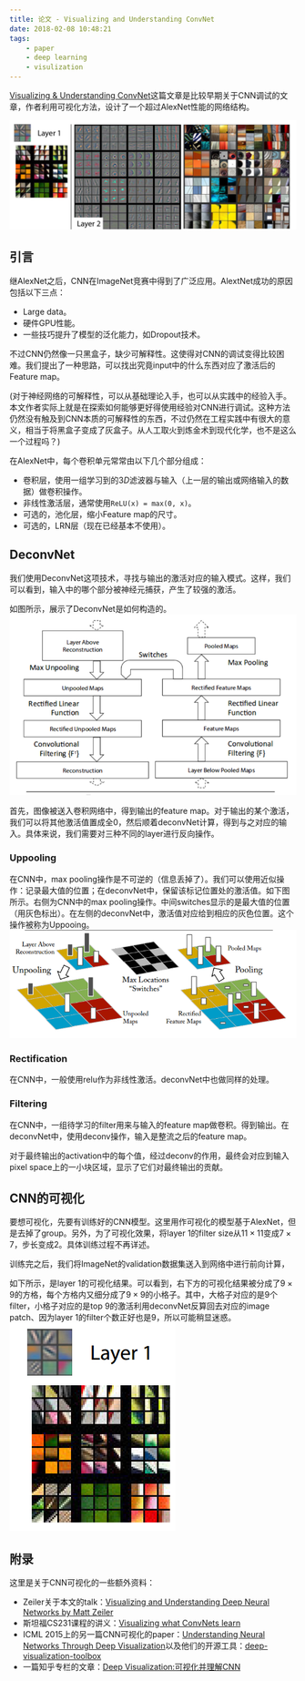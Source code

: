 ```yaml
---
title: 论文 - Visualizing and Understanding ConvNet
date: 2018-02-08 10:48:21
tags:
    - paper
    - deep learning
    - visulization
---
```

[Visualizing & Understanding ConvNet](https://arxiv.org/pdf/1311.2901.pdf)这篇文章是比较早期关于CNN调试的文章，作者利用可视化方法，设计了一个超过AlexNet性能的网络结构。

![可视化结果](/img/paper_visconvnet_demo.png)
<!-- more -->

## 引言
继AlexNet之后，CNN在ImageNet竞赛中得到了广泛应用。AlextNet成功的原因包括以下三点：

- Large data。
- 硬件GPU性能。
- 一些技巧提升了模型的泛化能力，如Dropout技术。

不过CNN仍然像一只黑盒子，缺少可解释性。这使得对CNN的调试变得比较困难。我们提出了一种思路，可以找出究竟input中的什么东西对应了激活后的Feature map。

(对于神经网络的可解释性，可以从基础理论入手，也可以从实践中的经验入手。本文作者实际上就是在探索如何能够更好得使用经验对CNN进行调试。这种方法仍然没有触及到CNN本质的可解释性的东西，不过仍然在工程实践中有很大的意义，相当于将黑盒子变成了灰盒子。从人工取火到炼金术到现代化学，也不是这么一个过程吗？)

在AlexNet中，每个卷积单元常常由以下几个部分组成：

- 卷积层，使用一组学习到的$3D$滤波器与输入（上一层的输出或网络输入的数据）做卷积操作。
- 非线性激活层，通常使用`ReLU(x) = max(0, x)`。
- 可选的，池化层，缩小Feature map的尺寸。
- 可选的，LRN层（现在已经基本不使用）。

## DeconvNet
我们使用DeconvNet这项技术，寻找与输出的激活对应的输入模式。这样，我们可以看到，输入中的哪个部分被神经元捕获，产生了较强的激活。

如图所示，展示了DeconvNet是如何构造的。
![DeconvNet的构造](/img/paer_visconvnet_deconvnet_structure.png)

首先，图像被送入卷积网络中，得到输出的feature map。对于输出的某个激活，我们可以将其他激活值置成全$0$，然后顺着deconvNet计算，得到与之对应的输入。具体来说，我们需要对三种不同的layer进行反向操作。

### Uppooling
在CNN中，max pooling操作是不可逆的（信息丢掉了）。我们可以使用近似操作：记录最大值的位置；在deconvNet中，保留该标记位置处的激活值。如下图所示。右侧为CNN中的max pooling操作。中间switches显示的是最大值的位置（用灰色标出）。在左侧的deconvNet中，激活值对应给到相应的灰色位置。这个操作被称为Uppooing。
![Uppooling示意图](/img/paper_visconvnet_uppooling.png)

### Rectification
在CNN中，一般使用relu作为非线性激活。deconvNet中也做同样的处理。

### Filtering
在CNN中，一组待学习的filter用来与输入的feature map做卷积。得到输出。在deconvNet中，使用deconv操作，输入是整流之后的feature map。

对于最终输出的activation中的每个值，经过deconv的作用，最终会对应到输入pixel space上的一小块区域，显示了它们对最终输出的贡献。

## CNN的可视化
要想可视化，先要有训练好的CNN模型。这里用作可视化的模型基于AlexNet，但是去掉了group。另外，为了可视化效果，将layer $1$的filter size从$11\times 11$变成$7\times 7$，步长变成$2$。具体训练过程不再详述。

训练完之后，我们将ImageNet的validation数据集送入到网络中进行前向计算，

如下所示，是layer $1$的可视化结果。可以看到，右下方的可视化结果被分成了$9\times 9$的方格，每个方格内又细分成了$9\times 9$的小格子。其中，大格子对应的是$9$个filter，小格子对应的是top 9的激活利用deconvNet反算回去对应的image patch、因为layer 1的filter个数正好也是$9$，所以可能稍显迷惑。
![layer 1的可视化](/img/paper_visconvnet_layer1_demo.png)


## 附录
这里是关于CNN可视化的一些额外资料：

- Zeiler关于本文的talk：[Visualizing and Understanding Deep Neural Networks by Matt Zeiler](https://www.youtube.com/watch?v=ghEmQSxT6tw)
- 斯坦福CS231课程的讲义：[Visualizing what ConvNets learn](http://cs231n.github.io/understanding-cnn/)
- ICML 2015上的另一篇CNN可视化的paper：[Understanding Neural Networks Through Deep Visualization](https://arxiv.org/pdf/1506.06579.pdf)以及他们的开源工具：[deep-visualization-toolbox
](https://github.com/yosinski/deep-visualization-toolbox)
- 一篇知乎专栏的文章：[Deep Visualization:可视化并理解CNN](https://zhuanlan.zhihu.com/p/24833574)